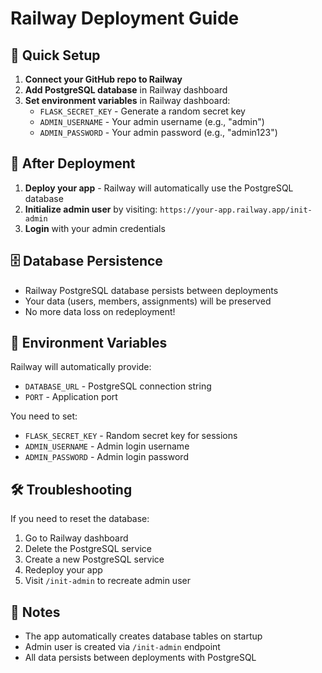 # Railway Deployment Guide

## 🚀 Quick Setup

1. **Connect your GitHub repo to Railway**
2. **Add PostgreSQL database** in Railway dashboard
3. **Set environment variables** in Railway dashboard:
   - `FLASK_SECRET_KEY` - Generate a random secret key
   - `ADMIN_USERNAME` - Your admin username (e.g., "admin")
   - `ADMIN_PASSWORD` - Your admin password (e.g., "admin123")

## 🔧 After Deployment

1. **Deploy your app** - Railway will automatically use the PostgreSQL database
2. **Initialize admin user** by visiting: `https://your-app.railway.app/init-admin`
3. **Login** with your admin credentials

## 🗄️ Database Persistence

- Railway PostgreSQL database persists between deployments
- Your data (users, members, assignments) will be preserved
- No more data loss on redeployment!

## 🔄 Environment Variables

Railway will automatically provide:
- `DATABASE_URL` - PostgreSQL connection string
- `PORT` - Application port

You need to set:
- `FLASK_SECRET_KEY` - Random secret key for sessions
- `ADMIN_USERNAME` - Admin login username  
- `ADMIN_PASSWORD` - Admin login password

## 🛠️ Troubleshooting

If you need to reset the database:
1. Go to Railway dashboard
2. Delete the PostgreSQL service
3. Create a new PostgreSQL service
4. Redeploy your app
5. Visit `/init-admin` to recreate admin user

## 📝 Notes

- The app automatically creates database tables on startup
- Admin user is created via `/init-admin` endpoint
- All data persists between deployments with PostgreSQL
